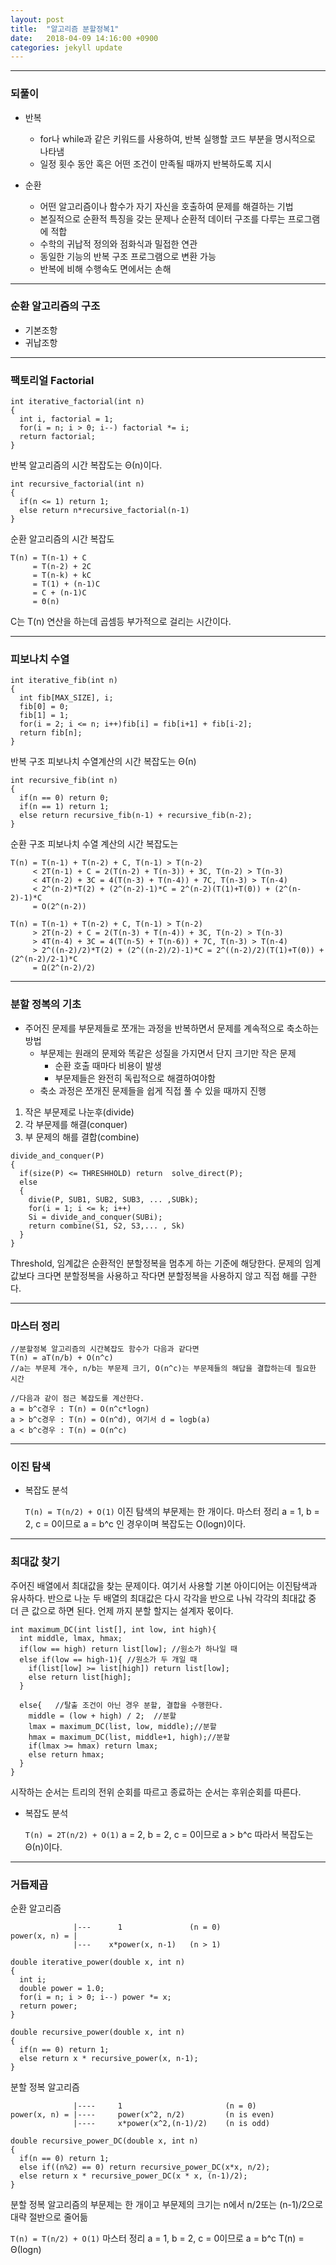 ```yaml
---
layout: post
title:  "알고리즘 분할정복1"
date:   2018-04-09 14:16:00 +0900
categories: jekyll update
---
```


---
### 되풀이

* 반복

  * for나 while과 같은 키워드를 사용하여, 반복 실행할 코드 부분을 명시적으로 나타냄
  * 일정 횟수 동안 혹은 어떤 조건이 만족될 때까지 반복하도록 지시

* 순환

  * 어떤 알고리즘이나 함수가 자기 자신을 호출하여 문제를 해결하는 기법
  * 본질적으로 순환적 특징을 갖는 문제나 순환적 데이터 구조를 다루는 프로그램에 적합
  * 수학의 귀납적 정의와 점화식과 밀접한 연관
  * 동일한 기능의 반복 구조 프로그램으로 변환 가능
  * 반복에 비해 수행속도 면에서는 손해

---
### 순환 알고리즘의 구조

* 기본조항
* 귀납조항

---
### 팩토리얼 Factorial

```
int iterative_factorial(int n)
{
  int i, factorial = 1;
  for(i = n; i > 0; i--) factorial *= i;
  return factorial;
}
```

반복 알고리즘의 시간 복잡도는 Θ(n)이다.

```
int recursive_factorial(int n)
{
  if(n <= 1) return 1;
  else return n*recursive_factorial(n-1)
}
```
순환 알고리즘의 시간 복잡도
```
T(n) = T(n-1) + C
     = T(n-2) + 2C
     = T(n-k) + kC
     = T(1) + (n-1)C
     = C + (n-1)C
     = Θ(n)
```
C는 T(n) 연산을 하는데 곱셈등 부가적으로 걸리는 시간이다.

---
### 피보나치 수열

```
int iterative_fib(int n)
{
  int fib[MAX_SIZE], i;
  fib[0] = 0;
  fib[1] = 1;
  for(i = 2; i <= n; i++)fib[i] = fib[i+1] + fib[i-2];
  return fib[n];
}
```
반복 구조 피보나치 수열계산의 시간 복잡도는 Θ(n)
```
int recursive_fib(int n)
{
  if(n == 0) return 0;
  if(n == 1) return 1;
  else return recursive_fib(n-1) + recursive_fib(n-2);
}
```
순환 구조 피보나치 수열 계산의 시간 복잡도는
```
T(n) = T(n-1) + T(n-2) + C, T(n-1) > T(n-2)
     < 2T(n-1) + C = 2(T(n-2) + T(n-3)) + 3C, T(n-2) > T(n-3)
     < 4T(n-2) + 3C = 4(T(n-3) + T(n-4)) + 7C, T(n-3) > T(n-4)
     < 2^(n-2)*T(2) + (2^(n-2)-1)*C = 2^(n-2)(T(1)+T(0)) + (2^(n-2)-1)*C
     = O(2^(n-2))
```

```
T(n) = T(n-1) + T(n-2) + C, T(n-1) > T(n-2)
     > 2T(n-2) + C = 2(T(n-3) + T(n-4)) + 3C, T(n-2) > T(n-3)
     > 4T(n-4) + 3C = 4(T(n-5) + T(n-6)) + 7C, T(n-3) > T(n-4)
     > 2^((n-2)/2)*T(2) + (2^((n-2)/2)-1)*C = 2^((n-2)/2)(T(1)+T(0)) + (2^(n-2)/2-1)*C
     = Ω(2^(n-2)/2)
```

---
### 분할 정복의 기초

* 주어진 문제를 부문제들로 쪼개는 과정을 반복하면서 문제를 계속적으로 축소하는 방법
  * 부문제는 원래의 문제와 똑같은 성질을 가지면서 단지 크기만 작은 문제
    * 순환 호출 때마다 비용이 발생  
    * 부문제들은 완전히 독립적으로 해결하여야함
  * 축소 과정은 쪼개진 문제들을 쉽게 직접 풀 수 있을 때까지 진행

1. 작은 부문제로 나눈후(divide)
2. 각 부문제를 해결(conquer)
3. 부 문제의 해를 결합(combine)

```
divide_and_conquer(P)
{
  if(size(P) <= THRESHHOLD) return  solve_direct(P);
  else
  {
    divie(P, SUB1, SUB2, SUB3, ... ,SUBk);
    for(i = 1; i <= k; i++)
    Si = divide_and_conquer(SUBi);
    return combine(S1, S2, S3,... , Sk)
  }
}
```
Threshold, 임계값은 순환적인 분할정복을 멈추게 하는 기준에 해당한다. 문제의 임계값보다 크다면 분할정복을 사용하고 작다면 분할정복을 사용하지 않고 직접 해를 구한다.

---
### 마스터 정리

```
//분할정복 알고리즘의 시간복잡도 함수가 다음과 같다면
T(n) = aT(n/b) + O(n^c)
//a는 부문제 개수, n/b는 부문제 크기, O(n^c)는 부문제들의 해답을 결합하는데 필요한 시간

//다음과 같이 점근 복잡도를 계산한다.
a = b^c경우 : T(n) = O(n^c*logn)
a > b^c경우 : T(n) = O(n^d), 여기서 d = logb(a)
a < b^c경우 : T(n) = O(n^c)
```

---
### 이진 탐색

* 복잡도 분석

  `T(n) = T(n/2) + O(1)` 이진 탐색의 부문제는 한 개이다. 마스터 정리 a = 1, b = 2, c = 0이므로 a = b^c 인 경우이며 복잡도는 O(logn)이다.

---
### 최대값 찾기

주어진 배열에서 최대값을 찾는 문제이다. 여기서 사용할 기본 아이디어는 이진탐색과 유사하다. 반으로 나눈 두 배열의 최대값은 다시 각각을 반으로 나눠 각각의 최대값 중 더 큰 값으로 하면 된다. 언제 까지 분할 할지는 설계자 몫이다.

```
int maximum_DC(int list[], int low, int high){
  int middle, lmax, hmax;
  if(low == high) return list[low]; //원소가 하나일 때
  else if(low == high-1){ //원소가 두 개일 때
    if(list[low] >= list[high]) return list[low];
    else return list[high];
  }

  else{   //탈출 조건이 아닌 경우 분할, 결합을 수행한다.
    middle = (low + high) / 2;  //분할
    lmax = maximum_DC(list, low, middle);//분할
    hmax = maximum_DC(list, middle+1, high);//분할
    if(lmax >= hmax) return lmax;
    else return hmax;
  }
}
```

시작하는 순서는 트리의 전위 순회를 따르고 종료하는 순서는 후위순회를 따른다.

* 복잡도 분석

  `T(n) = 2T(n/2) + O(1)` a = 2, b = 2, c = 0이므로 a > b^c 따라서 복잡도는 Θ(n)이다.

---
### 거듭제곱
순환 알고리즘

```
              |---      1               (n = 0)
power(x, n) = |
              |---    x*power(x, n-1)   (n > 1)
```

```
double iterative_power(double x, int n)
{
  int i;
  double power = 1.0;
  for(i = n; i > 0; i--) power *= x;
  return power;
}

double recursive_power(double x, int n)
{
  if(n == 0) return 1;
  else return x * recursive_power(x, n-1);
}
```
분할 정복 알고리즘

```
              |----     1                       (n = 0)
power(x, n) = |----     power(x^2, n/2)         (n is even)
              |----     x*power(x^2,(n-1)/2)    (n is odd)
```

```
double recursive_power_DC(double x, int n)
{
  if(n == 0) return 1;
  else if((n%2) == 0) return recursive_power_DC(x*x, n/2);
  else return x * recursive_power_DC(x * x, (n-1)/2);
}
```
분할 정복 알고리즘의 부문제는 한 개이고 부문제의 크기는 n에서 n/2또는 (n-1)/2으로 대략 절반으로 줄어듦

`T(n) = T(n/2) + O(1)` 마스터 정리 a = 1, b = 2, c = 0이므로 a = b^c T(n) = Θ(logn)
